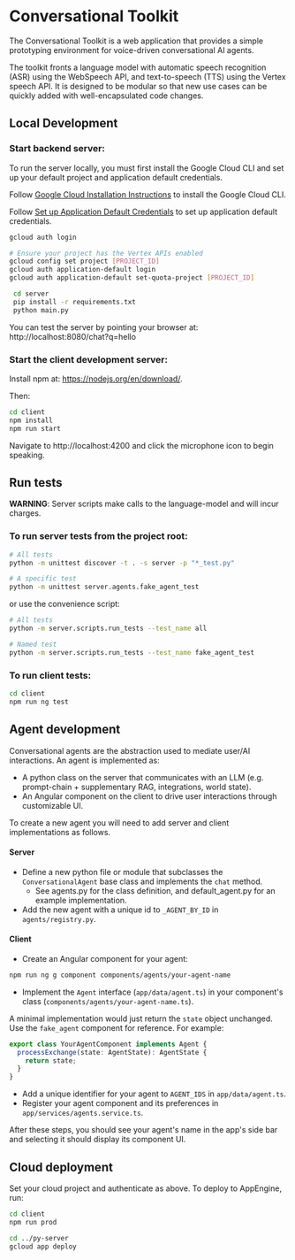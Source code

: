 # Conversational Toolkit

The Conversational Toolkit is a web application that provides a simple prototyping environment for voice-driven conversational AI agents.

The toolkit fronts a language model with automatic speech recognition (ASR) using the WebSpeech API, and text-to-speech (TTS) using the Vertex speech API. It is designed to be modular so that new use cases can be quickly added with well-encapsulated code changes.

## Local Development

### Start backend server:
To run the server locally, you must first install the Google Cloud CLI and set up your default project and application default credentials.

Follow [Google Cloud Installation Instructions](https://cloud.google.com/sdk/docs/install) to install the Google Cloud CLI.

Follow [Set up Application Default Credentials](https://cloud.google.com/docs/authentication/provide-credentials-adc) to set up application default credentials.

```sh
gcloud auth login

# Ensure your project has the Vertex APIs enabled
gcloud config set project [PROJECT_ID]
gcloud auth application-default login
gcloud auth application-default set-quota-project [PROJECT_ID]
```

```sh
 cd server
 pip install -r requirements.txt
 python main.py
```

You can test the server by pointing your browser at:
http://localhost:8080/chat?q=hello

### Start the client development server:
Install npm at: https://nodejs.org/en/download/.

Then:
```sh
cd client
npm install
npm run start
```

Navigate to http://localhost:4200 and click the microphone icon to begin speaking.

## Run tests
**WARNING**: Server scripts make calls to the language-model and will incur charges.

### To run server tests from the **project root**:

```sh
# All tests
python -m unittest discover -t . -s server -p "*_test.py"

# A specific test
python -m unittest server.agents.fake_agent_test
```

or use the convenience script:
```sh
# All tests
python -m server.scripts.run_tests --test_name all

# Named test
python -m server.scripts.run_tests --test_name fake_agent_test
```

### To run client tests:
```sh
cd client
npm run ng test
```

## Agent development
Conversational agents are the abstraction used to mediate user/AI interactions.
An agent is implemented as:
- A python class on the server that communicates with an LLM (e.g. prompt-chain + supplementary RAG, integrations, world state).
- An Angular component on the client to drive user interactions through customizable UI.

To create a new agent you will need to add server and client implementations as follows.

#### Server
- Define a new python file or module that subclasses the `ConversationalAgent` base class and implements the `chat` method.
  - See agents.py for the class definition, and default_agent.py for an example implementation.
- Add the new agent with a unique id to `_AGENT_BY_ID` in `agents/registry.py`.

#### Client
- Create an Angular component for your agent:
```sh
npm run ng g component components/agents/your-agent-name
```
- Implement the `Agent` interface (`app/data/agent.ts`) in your component's class (`components/agents/your-agent-name.ts`).

A minimal implementation would just return the `state` object unchanged. Use the `fake_agent` component for reference. For example:

```ts
export class YourAgentComponent implements Agent {
  processExchange(state: AgentState): AgentState {
    return state; 
  }
}
```

- Add a unique identifier for your agent to `AGENT_IDS` in `app/data/agent.ts`.
- Register your agent component and its preferences in `app/services/agents.service.ts`.

After these steps, you should see your agent's name in the app's side bar and selecting it should display its component UI.

## Cloud deployment
Set your cloud project and authenticate as above. To deploy to AppEngine, run:

```sh
cd client
npm run prod

cd ../py-server
gcloud app deploy
```
